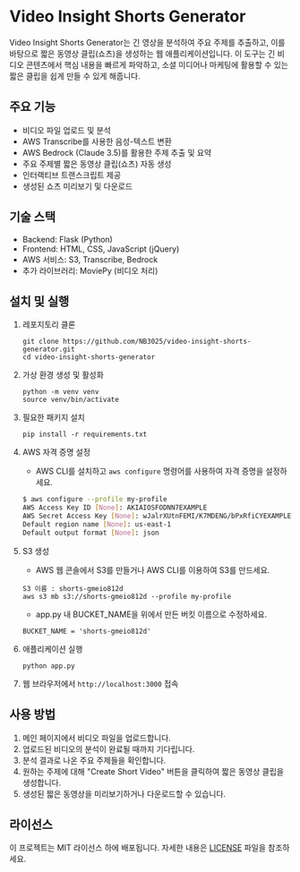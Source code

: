 # Video Insight Shorts Generator

Video Insight Shorts Generator는 긴 영상을 분석하여 주요 주제를 추출하고, 이를 바탕으로 짧은 동영상 클립(쇼츠)을 생성하는 웹 애플리케이션입니다. 이 도구는 긴 비디오 콘텐츠에서 핵심 내용을 빠르게 파악하고, 소셜 미디어나 마케팅에 활용할 수 있는 짧은 클립을 쉽게 만들 수 있게 해줍니다.

## 주요 기능

- 비디오 파일 업로드 및 분석
- AWS Transcribe를 사용한 음성-텍스트 변환
- AWS Bedrock (Claude 3.5)를 활용한 주제 추출 및 요약
- 주요 주제별 짧은 동영상 클립(쇼츠) 자동 생성
- 인터랙티브 트랜스크립트 제공
- 생성된 쇼츠 미리보기 및 다운로드

## 기술 스택

- Backend: Flask (Python)
- Frontend: HTML, CSS, JavaScript (jQuery)
- AWS 서비스: S3, Transcribe, Bedrock
- 추가 라이브러리: MoviePy (비디오 처리)

## 설치 및 실행

1. 레포지토리 클론
   ```
   git clone https://github.com/NB3025/video-insight-shorts-generator.git
   cd video-insight-shorts-generator
   ```

2. 가상 환경 생성 및 활성화
   ```
   python -m venv venv
   source venv/bin/activate 
   ```

3. 필요한 패키지 설치
   ```
   pip install -r requirements.txt
   ```

4. AWS 자격 증명 설정
   - AWS CLI를 설치하고 `aws configure` 명령어를 사용하여 자격 증명을 설정하세요.
   ```bash
   $ aws configure --profile my-profile 
   AWS Access Key ID [None]: AKIAIOSFODNN7EXAMPLE
   AWS Secret Access Key [None]: wJalrXUtnFEMI/K7MDENG/bPxRfiCYEXAMPLEKEY
   Default region name [None]: us-east-1
   Default output format [None]: json
   ```
   
5. S3 생성
   - AWS 웹 콘솔에서 S3를 만들거나 AWS CLI를 이용하여 S3를 만드세요.
   ```
   S3 이름 : shorts-gmeio812d
   aws s3 mb s3://shorts-gmeio812d --profile my-profile
   ```
   - app.py 내 BUCKET_NAME을 위에서 만든 버킷 이름으로 수정하세요.
   ```
   BUCKET_NAME = 'shorts-gmeio812d'
   ```

5. 애플리케이션 실행
   ```
   python app.py
   ```
   

6. 웹 브라우저에서 `http://localhost:3000` 접속

## 사용 방법

1. 메인 페이지에서 비디오 파일을 업로드합니다.
2. 업로드된 비디오의 분석이 완료될 때까지 기다립니다.
3. 분석 결과로 나온 주요 주제들을 확인합니다.
4. 원하는 주제에 대해 "Create Short Video" 버튼을 클릭하여 짧은 동영상 클립을 생성합니다.
5. 생성된 짧은 동영상을 미리보기하거나 다운로드할 수 있습니다.

## 라이선스

이 프로젝트는 MIT 라이선스 하에 배포됩니다. 자세한 내용은 [LICENSE](LICENSE) 파일을 참조하세요.
